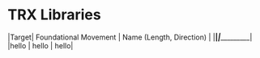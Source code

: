 # TRX Libraries

|Target| Foundational Movement | Name (Length, Direction) |
|______|_______________________|__________________________|
|hello | hello | hello|                

